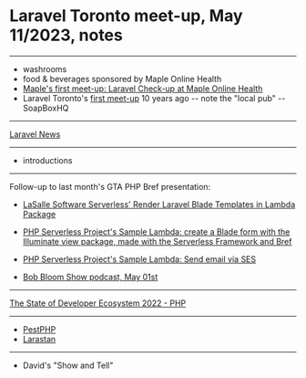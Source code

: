 # Laravel Toronto meet-up, May 11/2023, notes


---
- washrooms
- food & beverages sponsored by Maple Online Health
- [Maple's first meet-up: Laravel Check-up at Maple Online Health](https://www.meetup.com/laravel-toronto/events/288885223/)
- Laravel Toronto's [first meet-up](https://www.meetup.com/laravel-toronto/events/147045302/) 10 years ago 
  -- note the "local pub"
  -- SoapBoxHQ 

---
[Laravel News](https://laravel-news.com)


---
- introductions

---
Follow-up to last month's GTA PHP Bref presentation:
- [LaSalle Software Serverless' Render Laravel Blade Templates in Lambda Package](https://github.com/lasallesoftware-serverless/render-blade-lambda)
- [PHP Serverless Project's Sample Lambda: create a Blade form with the Illuminate view package, made with the Serverless Framework and Bref](https://github.com/lasallesoftware-serverless/sample-lambda-create-form-with-illuminate-view-package)
- [PHP Serverless Project's Sample Lambda: Send email via SES](https://github.com/lasallesoftware-serverless/sample-lambda-send-email-via-ses)


- [Bob Bloom Show podcast, May 01st](https://open.spotify.com/show/41xJsBHz33C5Nu5ZrnLpsD)

---
[The State of Developer Ecosystem 2022 - PHP](https://www.jetbrains.com/lp/devecosystem-2022/php/)

---
- [PestPHP](https://pestphp.com)
- [Larastan](https://github.com/nunomaduro/larastan)



---
- David's "Show and Tell"
